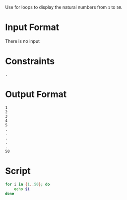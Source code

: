 Use for loops to display the natural numbers from `1` to `50`.

# Input Format

There is no input

# Constraints
    .
# Output Format

    1
    2
    3
    4
    5
    .
    .
    .
    .
    .
    50
# Script
```bash
for i in {1..50}; do
    echo $i
done
```


